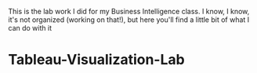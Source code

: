 This is the lab work I did for my Business Intelligence class. I know, I know, it's not organized (working on that!), but here you'll find a little bit of what I can do with it

# Tableau-Visualization-Lab
